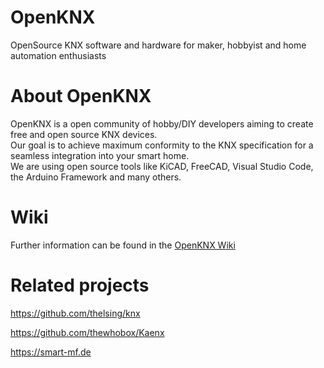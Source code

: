 # OpenKNX

OpenSource KNX software and hardware for maker, hobbyist and home automation enthusiasts

# About OpenKNX

OpenKNX is a open community of hobby/DIY developers aiming to create free and open source KNX devices.\
Our goal is to achieve maximum conformity to the KNX specification for a seamless integration into your smart home.\
We are using open source tools like KiCAD, FreeCAD, Visual Studio Code, the Arduino Framework and many others.

# Wiki

Further information can be found in the [OpenKNX Wiki](https://github.com/OpenKNX/OpenKNX/wiki)

# Related projects

https://github.com/thelsing/knx

https://github.com/thewhobox/Kaenx

https://smart-mf.de
